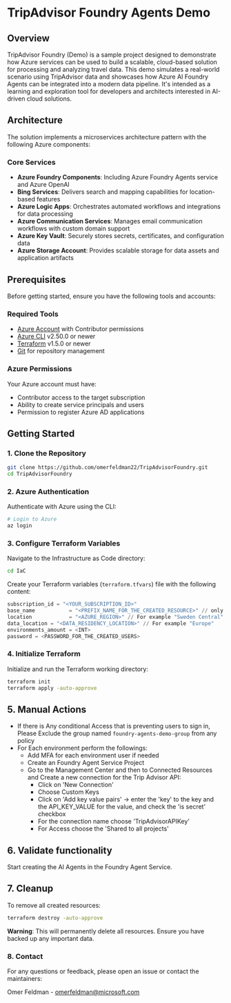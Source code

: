 # TripAdvisor Foundry Agents Demo

## Overview

TripAdvisor Foundry (Demo) is a sample project designed to demonstrate how Azure services can be used to build a scalable, cloud-based solution for processing and analyzing travel data. This demo simulates a real-world scenario using TripAdvisor data and showcases how Azure AI Foundry Agents can be integrated into a modern data pipeline. It's intended as a learning and exploration tool for developers and architects interested in AI-driven cloud solutions.

## Architecture

The solution implements a microservices architecture pattern with the following Azure components:

### Core Services
- **Azure Foundry Components**: Including Azure Foundry Agents service and Azure OpenAI
- **Bing Services**: Delivers search and mapping capabilities for location-based features
- **Azure Logic Apps**: Orchestrates automated workflows and integrations for data processing
- **Azure Communication Services**: Manages email communication workflows with custom domain support
- **Azure Key Vault**: Securely stores secrets, certificates, and configuration data
- **Azure Storage Account**: Provides scalable storage for data assets and application artifacts

## Prerequisites

Before getting started, ensure you have the following tools and accounts:

### Required Tools
- [Azure Account](https://azure.microsoft.com/en-us/free/) with Contributor permissions
- [Azure CLI](https://docs.microsoft.com/en-us/cli/azure/install-azure-cli) v2.50.0 or newer
- [Terraform](https://www.terraform.io/downloads.html) v1.5.0 or newer
- [Git](https://git-scm.com/downloads) for repository management

### Azure Permissions
Your Azure account must have:
- Contributor access to the target subscription
- Ability to create service principals and users
- Permission to register Azure AD applications

## Getting Started

### 1. Clone the Repository

```bash
git clone https://github.com/omerfeldman22/TripAdvisorFoundry.git
cd TripAdvisorFoundry
```

### 2. Azure Authentication

Authenticate with Azure using the CLI:

```bash
# Login to Azure
az login
```

### 3. Configure Terraform Variables

Navigate to the Infrastructure as Code directory:

```bash
cd IaC
```

Create your Terraform variables (```terraform.tfvars```) file with the following content:

```terraform.tfvars
subscription_id = "<YOUR_SUBSCRIPTION_ID>"
base_name           = "<PREFIX_NAME_FOR_THE_CREATED_RESOURCE>" // only alpha-numeric characters allowed, no more than 8 characters
location            = "<AZURE_REGION>" // For example "Sweden Central"
data_location = "<DATA_RESIDENCY_LOCATION>" // For example "Europe"
environments_amount = <INT>
password = <PASSWORD_FOR_THE_CREATED_USERS>
```

### 4. Initialize Terraform

Initialize and run the Terraform working directory:

```bash
terraform init
terraform apply -auto-approve
```

## 5. Manual Actions
* If there is Any conditional Access that is preventing users to sign in, Please Exclude the group named ```foundry-agents-demo-group``` from any policy
* For Each environment perform the followings:
   * Add MFA for each environment user if needed
   * Create an Foundry Agent Service Project
   * Go to the Management Center and then to Connected Resources and Create a new connection for the Trip Advisor API:
      * Click on 'New Connection'
      * Choose Custom Keys
      * Click on 'Add key value pairs' -> enter the 'key' to the key and the API_KEY_VALUE for the value, and check the 'is secret' checkbox
      * For the connection name choose 'TripAdvisorAPIKey'
      * For Access choose the 'Shared to all projects'

## 6. Validate functionality

Start creating the AI Agents in the Foundry Agent Service.


## 7. Cleanup
To remove all created resources:

```bash
terraform destroy -auto-approve
```

**Warning**: This will permanently delete all resources. Ensure you have backed up any important data.

### 8. Contact

For any questions or feedback, please open an issue or contact the maintainers:

Omer Feldman - omerfeldman@microsoft.com
